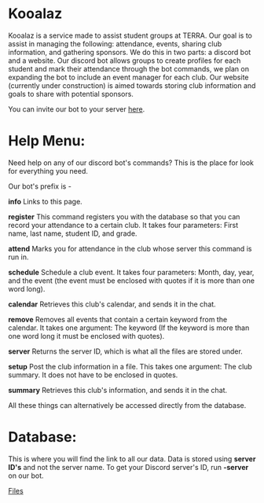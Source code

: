 # Kooalaz
Kooalaz is a service made to assist student groups at TERRA. Our goal is to assist in managing the following: attendance, events, sharing club information, and gathering sponsors.
We do this in two parts: a discord bot and a website. Our discord bot allows groups to create profiles for each student and mark their attendance through the bot commands, we plan on expanding the bot to include an event manager for each club. Our website (currently under construction) is aimed towards storing club information and goals to share with potential sponsors.

You can invite our bot to your server <a href="https://discord.com/api/oauth2/authorize?client_id=922674232230563930&permissions=274946181121&scope=bot%20applications.commands">here</a>.

# Help Menu:
Need help on any of our discord bot's commands? This is the place for look for everything you need.

Our bot's prefix is -

__info__ Links to this page.

__register__ This command registers you with the database so that you can record your attendance to a certain club. It takes four parameters: First name, last name, student ID, and grade.

__attend__ Marks you for attendance in the club whose server this command is run in.

__schedule__ Schedule a club event. It takes four parameters: Month, day, year, and the event (the event must be enclosed with quotes if it is more than one word long).

__calendar__ Retrieves this club's calendar, and sends it in the chat.

__remove__ Removes all events that contain a certain keyword from the calendar. It takes one argument: The keyword (If the keyword is more than one word long it must be enclosed with quotes).

__server__ Returns the server ID, which is what all the files are stored under.

__setup__ Post the club information in a file. This takes one argument: The club summary. It does not have to be enclosed in quotes.

__summary__ Retrieves this club's information, and sends it in the chat.

All these things can alternatively be accessed directly from the database.
# Database:
This is where you will find the link to all our data. Data is stored using __server ID's__ and not the server name. To get your Discord server's ID, run __-server__ on our bot.

<a href="https://drive.google.com/drive/folders/1ZiS1raUGa1o982C8-pyf7vxjC1A6vU4s?usp=sharing">Files</a>
